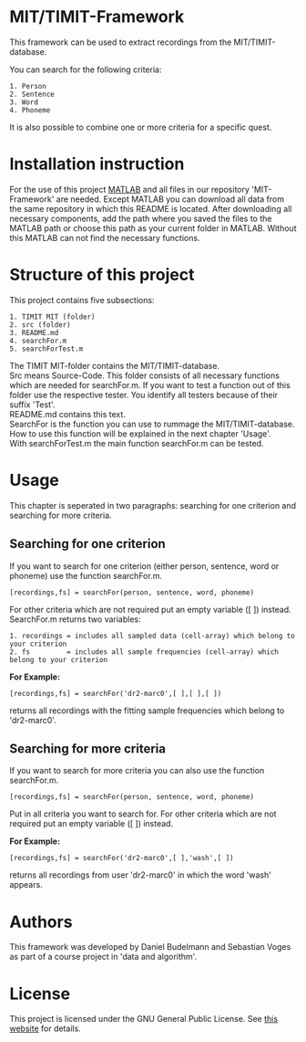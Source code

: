  MIT/TIMIT-Framework 
====================

This framework can be used to extract recordings from the MIT/TIMIT-database.

You can search for the following criteria:

	1. Person
	2. Sentence
	3. Word
	4. Phoneme

It is also possible to combine one or more criteria for a specific quest.

# Installation instruction

For the use of this project [MATLAB](http://de.mathworks.com/) and all files in our repository 'MIT-Framework' are needed.
Except MATLAB you can download all data from the same repository in which this README is located.
After downloading all necessary components, add the path where you saved the files to the MATLAB path or choose this path as your current folder in MATLAB.
Without this MATLAB can not find the necessary functions.

# Structure of this project

This project contains five subsections:

	1. TIMIT MIT (folder)
	2. src (folder)
	3. README.md
	4. searchFor.m
	5. searchForTest.m

The TIMIT MIT-folder contains the MIT/TIMIT-database.<br />
Src means Source-Code. This folder consists of all necessary functions which are needed for searchFor.m. If you want to test a function out of this folder use the respective tester. You identify all testers because of their suffix 'Test'. <br />
README.md contains this text.<br />
SearchFor is the function you can use to rummage the MIT/TIMIT-database. How to use this function will be explained in the next chapter 'Usage'.<br />
With searchForTest.m the main function searchFor.m can be tested.

# Usage

This chapter is seperated in two paragraphs: searching for one criterion and searching for more criteria.

## Searching for one criterion

If you want to search for one criterion (either person, sentence, word or phoneme) use the function searchFor.m.

```[recordings,fs] = searchFor(person, sentence, word, phoneme)```

For other criteria which are not required put an empty variable ([ ]) instead.<br />
SearchFor.m returns two variables:<br />

	1. recordings = includes all sampled data (cell-array) which belong to your criterion
	2. fs         = includes all sample frequencies (cell-array) which belong to your criterion



__For Example:__

```[recordings,fs] = searchFor('dr2-marc0',[ ],[ ],[ ])```

returns all recordings with the fitting sample frequencies which belong to 'dr2-marc0'.


## Searching for more criteria

If you want to search for more criteria you can also use the function searchFor.m.

```[recordings,fs] = searchFor(person, sentence, word, phoneme)```

Put in all criteria you want to search for.
For other criteria which are not required put an empty variable ([ ]) instead.<br />

__For Example:__

```[recordings,fs] = searchFor('dr2-marc0',[ ],'wash',[ ])```

returns all recordings from user 'dr2-marc0' in which the word 'wash' appears.



# Authors

This framework was developed by Daniel Budelmann and Sebastian Voges as part of a course project in 'data and algorithm'.




# License

This project is licensed under the GNU General Public License.
See [this website](http://www.gnu.org/licenses/gpl.html)  for details.